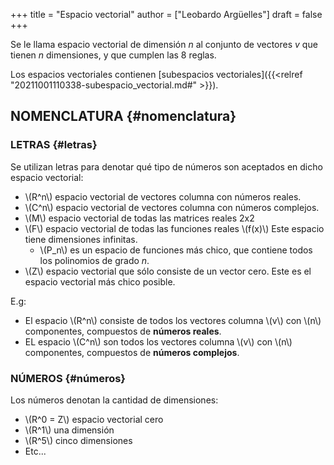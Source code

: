 +++
title = "Espacio vectorial"
author = ["Leobardo Argüelles"]
draft = false
+++

Se le llama espacio vectorial de dimensión _n_ al conjunto de vectores _v_ que
tienen _n_ dimensiones, y que cumplen las 8 reglas.

Los espacios vectoriales contienen [subespacios vectoriales]({{<relref "20211001110338-subespacio_vectorial.md#" >}}).


## NOMENCLATURA {#nomenclatura}


### LETRAS {#letras}

Se utilizan letras para denotar qué tipo de números son aceptados en dicho
espacio vectorial:

-   \\(R^n\\) espacio vectorial de vectores columna con números reales.
-   \\(C^n\\) espacio vectorial de vectores columna con números complejos.
-   \\(M\\) espacio vectorial de todas las matrices reales 2x2
-   \\(F\\) espacio vectorial de todas las funciones reales \\(f(x)\\)
    Este espacio tiene dimensiones infinitas.
    -   \\(P\_n\\) es un espacio de funciones más chico, que contiene todos los polinomios de grado _n_.
-   \\(Z\\) espacio vectorial que sólo consiste de un vector cero.
    Este es el espacio vectorial más chico posible.

E.g:

-   El espacio \\(R^n\\) consiste de todos los vectores columna \\(v\\) con \\(n\\) componentes, compuestos de **números reales**.
-   EL espacio \\(C^n\\) son todos los vectores columna \\(v\\) con \\(n\\) componentes, compuestos de **números complejos**.


### NÚMEROS {#números}

Los números denotan la cantidad de dimensiones:

-   \\(R^0 = Z\\) espacio vectorial cero
-   \\(R^1\\) una dimensión
-   \\(R^5\\) cinco dimensiones
-   Etc...
